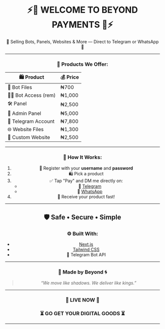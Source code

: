 <div align="center">

# ⚡️💸 WELCOME TO BEYOND PAYMENTS 💸⚡️

🎉 Selling Bots, Panels, Websites & More — Direct to Telegram or WhatsApp 🎉

---

### 🛒 Products We Offer:

| 🛍️ Product                | 💰 Price |
|--------------------------|----------|
| 🤖 Bot Files             | ₦700     |
| 🧑‍💻 Bot Access (rem)     | ₦1,000   |
| 🛠️ Panel                | ₦2,500   |
| 👑 Admin Panel           | ₦5,000   |
| 📲 Telegram Account      | ₦7,800   |
| 🌐 Website Files         | ₦1,300   |
| 🧩 Custom Website        | ₦2,500   |

---

### 🚀 How It Works:

1. 💬 Register with your **username** and **password**
2. 🛍️ Pick a product
3. ✅ Tap "Pay" and DM me directly on:
   - 📩 [Telegram](https://t.me/deekingbeyond)
   - 📱 [WhatsApp](https://wa.me/447796179042)
4. 🎁 Receive your product fast!

---

## 🛡️ Safe • Secure • Simple

### ⚙️ Built With:
- [Next.js](https://nextjs.org/)
- [Tailwind CSS](https://tailwindcss.com/)
- 💬 Telegram Bot API

---

### 👑 Made by Beyond 🌀

> _“We move like shadows. We deliver like kings.”_

---

### 🌟 LIVE NOW 🌟  
### ⏳ GO GET YOUR DIGITAL GOODS ⏳  

---

</div>
